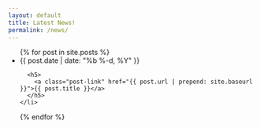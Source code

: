 ```yaml
---
layout: default
title: Latest News!
permalink: /news/
---
```

<ul class="post">
  {% for post in site.posts %}
    <li>
      <span class="post-meta">{{ post.date | date: "%b %-d, %Y" }}</span>

      <h5>
        <a class="post-link" href="{{ post.url | prepend: site.baseurl }}">{{ post.title }}</a>
      </h5>
    </li>
  {% endfor %}
</ul>
